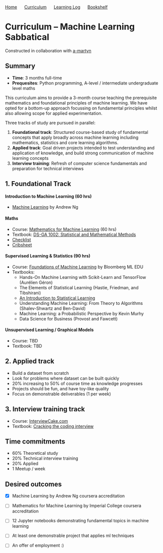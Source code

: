 <p>
  <a style="padding-right:20px;" href="./index.html">Home</a>
  <a style="padding-right:20px;" href="./curriculum.html">Curriculum</a>
  <a style="padding-right:20px;" href="./learning_log.html">Learning Log</a>
  <a style="padding-right:20px;" href="./bookshelf.html">Bookshelf</a>
</p>

# Curriculum – Machine Learning Sabbatical

Constructed in collaboration with [a-martyn](https://github.com/a-martyn/ml-sabbatical)

## Summary

- **Time**: 3 months full-time
- **Prequesites**: Python programming, A-level / intermediate undergraduate level maths 

This curriculum aims to provide a 3-month course teaching the prerequisite mathematics and foundational principles of machine learning. We have opted for a bottom-up approach focussing on fundamental principles whilst also allowing scope for applied experimentation.

Three tracks of study are pursued in parallel: 

1. **Foundational track**: Structured course-based study of fundamental concepts that apply broadly across machine learning including mathematics, statistics and core learning algorithms.
2. **Applied track**: Goal driven projects intended to test understanding and application of knowledge, and build strong communication of machine learning concepts
3. **Interview training**: Refresh of computer science fundamentals and preparation for technical interviews

## 1. Foundational Track

#### Introduction to Machine Learning (60 hrs)

- [Machine Learning](https://www.coursera.org/learn/machine-learning) by Andrew Ng

#### Maths

- Course: [Mathematics for Machine Learning](https://www.coursera.org/specializations/mathematics-machine-learning) (60 hrs)
- Textbook: [DS-GA 1002: Statistical and Mathematical Methods](https://cims.nyu.edu/~cfgranda/pages/DSGA1002_fall15/index.html) 
- [Checklist](https://davidrosenberg.github.io/mlcourse/Notes/prereq-questions/math-questions.pdf)
- [Cribsheet](http://www.gatsby.ucl.ac.uk/teaching/courses/ml1-2008/cribsheet.pdf)

#### Supervised Learning & Statistics (90 hrs)

- Course: [Foundations of Machine Learning](https://bloomberg.github.io/foml/?utm_campaign=Artificial%2BIntelligence%2BWeekly&utm_medium=email&utm_source=Artificial_Intelligence_Weekly_81#home) by Bloomberg ML EDU
- Textbooks:
    - Hands-On Machine Learning with Scikit-Learn and TensorFlow (Aurélien Géron) 
    - The Elements of Statistical Learning (Hastie, Friedman, and Tibshirani)
    - [An Introduction to Statistical Learning](http://www-bcf.usc.edu/~gareth/ISL/)
    - Understanding Machine Learning: From Theory to Algorithms (Shalev-Shwartz and Ben-David)
    - Machine Learning: a Probabilistic Perspective by Kevin Murhy
    - Data Science for Business (Provost and Fawcett)

#### Unsupervised Learning / Graphical Models

- Course: TBD
- Textbook: TBD

## 2. Applied track 

- Build a dataset from scratch
- Look for problems where dataset can be built quickly
- 20% increasing to 50% of course time as knowledge progresses
- Projects should be fun, and have toy-like quality
- Focus on demonstrable deliverables (1 per week)


## 3. Interview training track

- Course: [InterviewCake.com](https://www.interviewcake.com/table-of-contents)
- Textbook: [Cracking the coding interview](https://www.amazon.co.uk/Cracking-Coding-Interview-6th-Programming/dp/0984782850/ref=pd_lpo_sbs_14_t_0?_encoding=UTF8&psc=1&refRID=QPVA208VDTCKHXASXE7M)


## Time commitments

- 60% Theoretical study
- 20% Technical interview training
- 20% Applied
- 1 Meetup / week


## Desired outcomes

- [x] Machine Learning by Andrew Ng coursera accreditation
- [ ] Mathematics for Machine Learning by Imperial College coursera accreditation
- [ ] 12 Jupyter notebooks demonstrating fundamental topics in machine learning
- [ ] At least one demonstrable project that applies ml techniques
- [ ] An offer of employment :)



